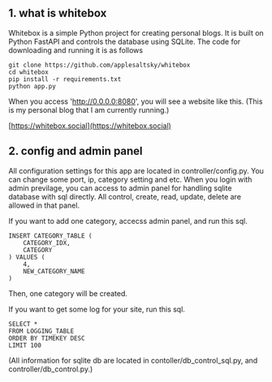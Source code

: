 ## 1. what is whitebox

Whitebox is a simple Python project for creating personal blogs. It is built on Python FastAPI and controls the database using SQLite. The code for downloading and running it is as follows

```
git clone https://github.com/applesaltsky/whitebox
cd whitebox
pip install -r requirements.txt
python app.py
```

When you access 'http://0.0.0.0:8080', you will see a website like this. (This is my personal blog that I am currently running.)

[https://whitebox.social](https://whitebox.social)

## 2. config and admin panel

All configuration settings for this app are located in controller/config.py.
You can change some port, ip, category setting and etc.
When you login with admin previlage, you can access to admin panel for handling sqlite database with sql directly. All control, create, read, update, delete are allowed in that panel.

If you want to add one category, accecss admin panel, and run this sql.

```
INSERT CATEGORY_TABLE (
    CATEGORY_IDX,
    CATEGORY
) VALUES (
    4,
    NEW_CATEGORY_NAME
)
```

Then, one category will be created.

If you want to get some log for your site, run this sql.

```
SELECT *
FROM LOGGING_TABLE
ORDER BY TIMEKEY DESC
LIMIT 100
```

(All information for sqlite db are located in contoller/db_control_sql.py, and controller/db_control.py.)